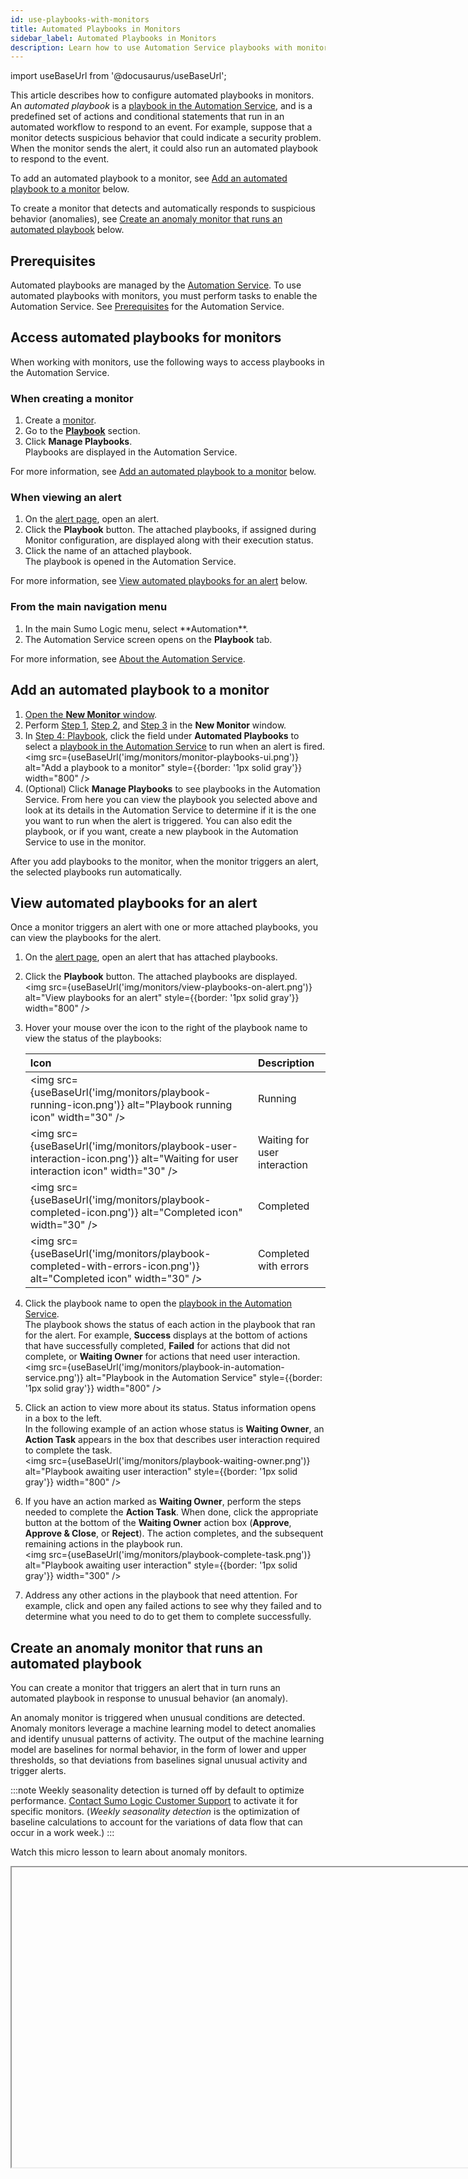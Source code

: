 ```yaml
---
id: use-playbooks-with-monitors
title: Automated Playbooks in Monitors
sidebar_label: Automated Playbooks in Monitors
description: Learn how to use Automation Service playbooks with monitors.
---
```


import useBaseUrl from '@docusaurus/useBaseUrl';

This article describes how to configure automated playbooks in monitors. An *automated playbook* is a [playbook in the Automation Service](/docs/platform-services/automation-service/automation-service-playbooks/), and is a predefined set of actions and conditional statements that run in an automated workflow to respond to an event. For example, suppose that a monitor detects suspicious behavior that could indicate a security problem. When the monitor sends the alert, it could also run an automated playbook to respond to the event.

To add an automated playbook to a monitor, see [Add an automated playbook to a monitor](#add-an-automated-playbook-to-a-monitor) below.

To create a monitor that detects and automatically responds to suspicious behavior (anomalies), see [Create an anomaly monitor that runs an automated playbook](#create-an-anomaly-monitor-that-runs-an-automated-playbook) below.

## Prerequisites

Automated playbooks are managed by the [Automation Service](/docs/platform-services/automation-service). To use automated playbooks with monitors, you must perform tasks to enable the Automation Service. See [Prerequisites](/docs/platform-services/automation-service/about-automation-service/#prerequisites) for the Automation Service.

## Access automated playbooks for monitors

When working with monitors, use the following ways to access playbooks in the Automation Service.

### When creating a monitor

1. Create a [monitor](/docs/alerts/monitors/create-monitor).
1. Go to the [**Playbook**](/docs/alerts/monitors/create-monitor/#step-4-playbook-optional) section.
1. Click **Manage Playbooks**. <br/>Playbooks are displayed in the Automation Service.

For more information, see [Add an automated playbook to a monitor](/docs/alerts/monitors/use-playbooks-with-monitors#add-an-automated-playbook-to-a-monitor) below.

### When viewing an alert

1. On the [alert page](/docs/alerts/monitors/alert-response/#alert-page), open an alert.
1. Click the **Playbook** button. The attached playbooks, if assigned during Monitor configuration, are displayed along with their execution status.
1. Click the name of an attached playbook. <br/>The playbook is opened in the Automation Service.

For more information, see [View automated playbooks for an alert](#view-automated-playbooks-for-an-alert) below.

### From the main navigation menu

1. <!--Kanso [**Classic UI**](/docs/get-started/sumo-logic-ui-classic). Kanso-->  In the main Sumo Logic menu, select **Automation**. <!--Kanso <br/>[**New UI**](/docs/get-started/sumo-logic-ui). In the main Sumo Logic menu, select **Automation > Playbooks**. You can also click the **Go To...** menu at the top of the screen and select **Playbooks**.  Kanso-->
1. The Automation Service screen opens on the **Playbook** tab.

For more information, see [About the Automation Service](/docs/platform-services/automation-service/about-automation-service/).

## Add an automated playbook to a monitor

1. [Open the **New Monitor** window](/docs/alerts/monitors/create-monitor/#open-the-new-monitor-window).
1. Perform [Step 1](/docs/alerts/monitors/create-monitor/#step-1-set-trigger-conditions), [Step 2](/docs/alerts/monitors/create-monitor/#step-2-advanced-settings-optional), and [Step 3](/docs/alerts/monitors/create-monitor/#step-3-notifications-optional) in the **New Monitor** window.
1. In [Step 4: Playbook](/docs/alerts/monitors/create-monitor/#step-4-playbook-optional), click the field under **Automated Playbooks** to select a [playbook in the Automation Service](/docs/platform-services/automation-service/automation-service-playbooks/) to run when an alert is fired. <br/><img src={useBaseUrl('img/monitors/monitor-playbooks-ui.png')} alt="Add a playbook to a monitor" style={{border: '1px solid gray'}} width="800" />
1.  (Optional) Click **Manage Playbooks** to see playbooks in the Automation Service. From here you can view the playbook you selected above and look at its details in the Automation Service to determine if it is the one you want to run when the alert is triggered. You can also edit the playbook, or if you want, create a new playbook in the Automation Service to use in the monitor.

After you add playbooks to the monitor, when the monitor triggers an alert, the selected playbooks run automatically.

## View automated playbooks for an alert

Once a monitor triggers an alert with one or more attached playbooks, you can view the playbooks for the alert.

1. On the [alert page](/docs/alerts/monitors/alert-response/#alert-page), open an alert that has attached playbooks.
1. Click the **Playbook** button. The attached playbooks are displayed. <br/><img src={useBaseUrl('img/monitors/view-playbooks-on-alert.png')} alt="View playbooks for an alert" style={{border: '1px solid gray'}} width="800" />
1. Hover your mouse over the icon to the right of the playbook name to view the status of the playbooks:

   | Icon | Description |
   | :-- | :-- |
   | <img src={useBaseUrl('img/monitors/playbook-running-icon.png')} alt="Playbook running icon" width="30" /> | Running |
   | <img src={useBaseUrl('img/monitors/playbook-user-interaction-icon.png')} alt="Waiting for user interaction icon" width="30" /> | Waiting for user interaction |
   | <img src={useBaseUrl('img/monitors/playbook-completed-icon.png')} alt="Completed icon" width="30" /> | Completed |
   | <img src={useBaseUrl('img/monitors/playbook-completed-with-errors-icon.png')} alt="Completed icon" width="30" /> | Completed with errors |

1. Click the playbook name to open the [playbook in the Automation Service](/docs/platform-services/automation-service/automation-service-playbooks/). <br/>The playbook shows the status of each action in the playbook that ran for the alert. For example, **Success** displays at the bottom of actions that have successfully completed, **Failed** for actions that did not complete, or **Waiting Owner** for actions that need user interaction. <br/><img src={useBaseUrl('img/monitors/playbook-in-automation-service.png')} alt="Playbook in the Automation Service" style={{border: '1px solid gray'}} width="800" />
1. Click an action to view more about its status. Status information opens in a box to the left. <br/>In the following example of an action whose status is **Waiting Owner**, an **Action Task** appears in the box that describes user interaction required to complete the task. <br/><img src={useBaseUrl('img/monitors/playbook-waiting-owner.png')} alt="Playbook awaiting user interaction" style={{border: '1px solid gray'}} width="800" />
1. If you have an action marked as **Waiting Owner**, perform the steps needed to complete the **Action Task**. When done, click the appropriate button at the bottom of the **Waiting Owner** action box (**Approve**, **Approve & Close**, or **Reject**). The action completes, and the subsequent remaining actions in the playbook run.<br/><img src={useBaseUrl('img/monitors/playbook-complete-task.png')} alt="Playbook awaiting user interaction" style={{border: '1px solid gray'}} width="300" />
1. Address any other actions in the playbook that need attention. For example, click and open any failed actions to see why they failed and to determine what you need to do to get them to complete successfully.

## Create an anomaly monitor that runs an automated playbook

You can create a monitor that triggers an alert that in turn runs an automated playbook in response to unusual behavior (an anomaly).  

An anomaly monitor is triggered when unusual conditions are detected. Anomaly monitors leverage a machine learning model to detect anomalies and identify unusual patterns of activity. The output of the machine learning model are baselines for normal behavior, in the form of lower and upper thresholds, so that deviations from baselines signal unusual activity and trigger alerts.

:::note
Weekly seasonality detection is turned off by default to optimize performance. [Contact Sumo Logic Customer Support](https://support.sumologic.com/support/s/contactsupport) to activate it for specific monitors. (*Weekly seasonality detection* is the optimization of baseline calculations to account for the variations of data flow that can occur in a work week.)
:::

Watch this micro lesson to learn about anomaly monitors.

<Iframe url="https://www.youtube.com/embed/nMRoYb1YCfg?rel=0"
     width="854px"
     height="480px"
     id="myId"
     className="video-container"
     display="initial"
     position="relative"
     allow="accelerometer; clipboard-write; encrypted-media; gyroscope; picture-in-picture"
     allowfullscreen
     />

import Iframe from 'react-iframe';


To create an anomaly monitor that runs an automated playbook in response to an alert:

1. Open the [**New Monitor** window](/docs/alerts/monitors/create-monitor/#open-the-new-monitor-window).
1. Go to [Step 1: Trigger Conditions](/docs/alerts/monitors/create-monitor/#step-1-set-trigger-conditions) in the **New Monitor** window.
1. Select the **Logs** monitor type.
1. Select **Anomaly** under **Detection Method**. <br/>(Note that **Outlier** monitors are under **Anomaly** because they use anomaly detection on in-query data.) <br/> <img src={useBaseUrl('img/monitors/new-monitor-anomaly-detection-method.png')} alt="Anomaly detection method" style={{border: '1px solid gray'}} width="600" />
1. In **Query**, [provide a query](/docs/alerts/monitors/create-monitor/#provide-a-query-logs-and-metrics-only) for the logs to be monitored for anomalous behavior.
1. In the **Critical** tab under **Trigger Type**, select the parameters for the alert trigger:
   * **Alert when anomaly count is at least ___ (max. 5) at any time within ___**. Enter the minimum number of anomalies to detect during the detection window before triggering an alert, and the duration of time to watch for anomalies (from 5 minutes to 24 hours). Ensure that the time period window is 5-10 times longer than the timeslice used in the log query. This setting helps you add context to anomaly detection. For example, if you know a particular signal is noisy, you may want to wait for a number of anomalous data points in the detection window before triggering an alert. If the time period is set to 5 minutes, and the minimum anomaly count is set to 1, then an alert is triggered if 1 anomaly appears within a 5-minute time period.  
   * **Show me fewer alerts --- more alerts**. Tune the number of anomalous data points detected per day compared to the predicted baseline for the detection window. Select more alerts if you do not want to miss out on most anomalies.  
1. Perform [Step 2: Advanced Settings](/docs/alerts/monitors/create-monitor/#step-2-advanced-settings-optional) and [Step 3: Notifications](/docs/alerts/monitors/create-monitor/#step-3-notifications-optional) in the **New Monitor** window.
1. In [Step 4: Playbook](/docs/alerts/monitors/create-monitor/#step-4-playbook-optional), click the field under **Automated Playbooks** to select one or more playbooks that run when the monitor triggers an alert.  <br/><img src={useBaseUrl('img/monitors/monitor-playbooks-ui.png')} alt="Add a playbook to a monitor" style={{border: '1px solid gray'}} width="800" />
1. Perform [Step 5: Monitor Details](/docs/alerts/monitors/create-monitor/#step-5-monitor-details).
1. Click **Save** to save the monitor with the attached playbooks.

When the monitor detects anomalous activity, it triggers an alert that runs the selected playbooks automatically. In this way, the system can respond autonomously to suspicious behavior exposed in logs.

## Configure automated playbooks for monitors

Automated playbooks for monitors are created and maintained in the [Automation Service](/docs/platform-services/automation-service). This section provides tips to configure the automated playbooks.

### View automated playbooks

To view playbooks in the Automation Service, [access playbooks](#access-automated-playbooks-for-monitors) and click the **Playbook** tab in the Automation Service.

Although you can attach any playbook to a monitor, playbooks of type **Alert** are specifically designed for use with alerts, since they transmit the alert context to the playbook and can drive actions there. When you open a playbook, the type displays next to the name.

<img src={useBaseUrl('img/monitors/playbook-alert-type.png')} alt="Playbook alert type" style={{border: '1px solid gray'}} width="700" />

Sample playbooks to attach to monitors include:
* **535 - Application Latency Playbook**. Diagnose and resolve application latency issues, including code deploy events and infrastructure anomalies.
* **536 - Unresolved Alert Notification**. Periodically monitor status of a Sumo Logic alert and notify a Slack channel about unresolved alerts.

### Create playbooks for monitors

To create a playbook so you can add it to a monitor, see [Create a new playbook](/docs/platform-services/automation-service/automation-service-playbooks/#create-a-new-playbook). As a best practice, whenever you want to create a new playbook, select an existing playbook to serve as the template for the new playbook and click the **Duplicate** button to copy it.

<img src={useBaseUrl('img/monitors/playbook-duplicate-button.png')} alt="Duplicate button" style={{border: '1px solid gray'}} width="300" />

### Install an integration for monitors

[Integrations](/docs/platform-services/automation-service/automation-service-integrations/) are connectors to applications from industry-leading network and security vendors. Integrations provide the actions run in playbooks.

To use an integration's actions in a playbook, [install the integration from App Central](/docs/platform-services/automation-service/automation-service-app-central/#install-an-integration-from-app-central). To use an existing integration as the basis for a new integration, [duplicate the integration](/docs/platform-services/automation-service/automation-service-integrations/#duplicate-an-integration).

Some integrations that have useful actions for monitors include:
* [**Sumo Logic Log Analytics**](/docs/platform-services/automation-service/app-central/integrations/sumo-logic-log-analytics/). Integration with Sumo Logic platform for logs, metrics, and monitors. Actions include:
   * **Resolve Alert**. Resolve the alert.
   * **Search Metrics**. Query metrics from Sumo Logic.
   * **Search Output Mapping**. Parse the output of a Search Sumo Logic action.
   * **Search Sumo Logic**. Query logs data from Sumo Logic.
* [**Sumo Logic Notifications**](/docs/platform-services/automation-service/app-central/integrations/sumo-logic-notifications/). Integration with the Sumo Logic platform for monitors and Slack notifications. Actions include:
   * **Assess Alert Status**. Periodically monitor status of a Sumo Logic alert and notify a Slack user if the alert is unresolved.

### Pass custom fields from a monitor to playbooks

Results from an alert query are passed to a playbook through the [automation payload](/docs/alerts/monitors/automation-payload-variables/). The variables from the payload can be used as inputs for different nodes in the playbook after they are defined as parameters in the start node.

:::note
You must use [alert grouping](/docs/alerts/monitors/alert-grouping/) in the monitor configuration to pass fields from the query to the playbook.
:::

#### Configure parameters from an alert

1. Click **Edit** on the Start Node.
1. Select **Alert** from the dropdown. <br/><img src={useBaseUrl('img/alerts/parse_from_alert.png')} alt="Payload parameters from an alert" style={{border: '1px solid gray'}} width="700" />
1. The parameters from the default [automation payload variables](/docs/alerts/monitors/automation-payload-variables/) will be defined, along with some placeholders for custom fields that may be passed from the alert query. To reference a field passed from the alert query, use `customPlaceholderMap[].FIELDNAME`.

#### Configure Parameters from a JSON Payload

1. Click **Edit** on the Start Node.
1. Select **Parse from Json** from the dropdown. <br/><img src={useBaseUrl('img/alerts/parse_from_json.png')} alt="Payload parameters from a Json payload" style={{border: '1px solid gray'}} width="700" />
1. Copy the payload from a previously triggered automation. You can view the playbook payload of a previously triggered alert by following the steps [here](/docs/alerts/monitors/automation-payload-variables/#view-playbook-payload).
1. Paste the payload into the **Enter Json payload** text box and click **Parse**. The fields from the payload will be auto parsed to parameters. <br/><img src={useBaseUrl('img/alerts/parse_from_json_payload.png')} alt="Parse from Json payload" style={{border: '1px solid gray'}} width="700" />
1. Add or remove parameters based on the playbook requirements and click **Update**. <br/><img src={useBaseUrl('img/alerts/parse_from_json_parameters.png')} alt="Json Payload parameters" style={{border: '1px solid gray'}} width="700" />

